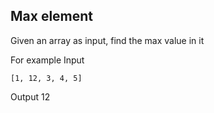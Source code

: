 ## Max element

Given an array as input, find the max value in it

For example
Input

```
[1, 12, 3, 4, 5]
```

Output
12
